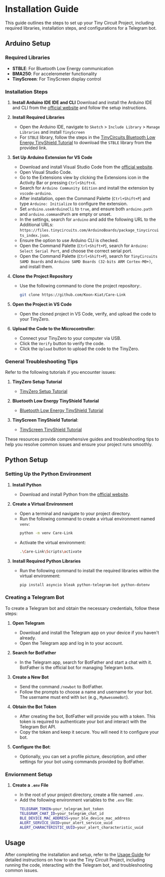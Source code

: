 # Installation Guide

This guide outlines the steps to set up your Tiny Circuit Project, including required libraries, installation steps, and configurations for a Telegram bot.

## Arduino Setup

### Required Libraries

- **STBLE**: For Bluetooth Low Energy communication
- **BMA250**: For accelerometer functionality
- **TinyScreen**: For TinyScreen display control

### Installation Steps

1. **Install Arduino IDE IDE and CLI**
   Download and install the Arduino IDE and CLI from the [official website](https://www.arduino.cc/en/software/) and follow the setup instructions.

2. **Install Required Libraries**

   - Open the Arduino IDE, navigate to `Sketch` > `Include Library` > `Manage Libraries` and install `TinyScreen`
   - For `STBLE` library, follow the steps in the [TinyCircuits Bluetooth Low Energy TinyShield Tutorial](https://learn.tinycircuits.com/Communication/Bluetooth-Low-Energy_TinyShield_Tutorial/) to download the `STBLE` library from the provided link.

3. **Set Up Arduino Extension for VS Code**

   - Download and install Visual Studio Code from the [official website](https://code.visualstudio.com/).
   - Open Visual Studio Code.
   - Go to the Extensions view by clicking the Extensions icon in the Activity Bar or pressing `Ctrl+Shift+X`.
   - Search for `Arduino Community Edition` and install the extension by `vscode-arduino`.
   - After installation, open the Command Palette (`Ctrl+Shift+P`) and type `Arduino: Initialize` to configure the extension.
   - Set `arduino.useArduinoCli` to `true`, and ensure both `arduino.path` and `arduino.commandPath` are empty or unset.
   - In the settings, search for `arduino` and add the following URL to the Additional URLs: `https://files.tinycircuits.com/ArduinoBoards/package_tinycircuits_index.json`.
   - Ensure the option to use Arduino CLI is checked.
   - Open the Command Palette (`Ctrl+Shift+P`), search for `Arduino: Select Serial Port`, and choose the correct serial port.
   - Open the Command Palette (`Ctrl+Shift+P`), search for `TinyCircuits SAMD Boards` and `Arduino SAMD Boards (32-bits ARM Cortex-M0+)`, and install them.

4. **Clone the Project Repository**

   - Use the following command to clone the project repository:.
     ```bash
     git clone https://github.com/Koon-Kiat/Care-Link
     ```

5. **Open the Project in VS Code**

   - Open the cloned project in VS Code, verify, and upload the code to your TinyZero.

6. **Upload the Code to the Microcontroller**:
   - Connect your TinyZero to your computer via USB.
   - Click the `Verify` button to verify the code.
   - Click the `Upload` button to upload the code to the TinyZero.

### General Troubleshooting Tips

Refer to the following tutorials if you encounter issues:

1. **TinyZero Setup Tutorial**

   - [TinyZero Setup Tutorial](https://learn.tinycircuits.com/Processors/TinyZero_Setup_Tutorial/)

2. **Bluetooth Low Energy TinyShield Tutorial**

   - [Bluetooth Low Energy TinyShield Tutorial](https://learn.tinycircuits.com/Communication/Bluetooth-Low-Energy_TinyShield_Tutorial/)

3. **TinyScreen TinyShield Tutorial**:
   - [TinyScreen TinyShield Tutorial](https://learn.tinycircuits.com/Display/TinyScreen_TinyShield_Tutorial/)

These resources provide comprehensive guides and troubleshooting tips to help you resolve common issues and ensure your project runs smoothly.

## Python Setup

### Setting Up the Python Environment

1. **Install Python**

   - Download and install Python from the [official website](https://www.python.org/downloads/).

2. **Create a Virtual Environment**

   - Open a terminal and navigate to your project directory.
   - Run the following command to create a virtual environment named `venv`:
     ```bash
     python -m venv Care-Link
     ```
   - Activate the virtual environment:
      ```bash
      .\Care-Link\Scripts\activate
      ```


3. **Install Required Python Libraries**

   - Run the following command to install the required libraries within the virtual environment:
     ```bash
     pip install asyncio bleak python-telegram-bot python-dotenv
     ```

### Creating a Telegram Bot

To create a Telegram bot and obtain the necessary credentials, follow these steps:

1. **Open Telegram**

   - Download and install the Telegram app on your device if you haven't already.
   - Open the Telegram app and log in to your account.

2. **Search for BotFather**

   - In the Telegram app, search for BotFather and start a chat with it. BotFather is the official bot for managing Telegram bots.

3. **Create a New Bot**

   - Send the command `/newbot` to BotFather.
   - Follow the prompts to choose a name and username for your bot. The username must end with `bot` (e.g., `MyAwesomeBot`).

4. **Obtain the Bot Token**

   - After creating the bot, BotFather will provide you with a token. This token is required to authenticate your bot and interact with the Telegram Bot API.
   - Copy the token and keep it secure. You will need it to configure your bot.

5. **Configure the Bot**:
   - Optionally, you can set a profile picture, description, and other settings for your bot using commands provided by BotFather.

### Enviornment Setup

1. **Create a `.env` File**

   - In the root of your project directory, create a file named `.env`.
   - Add the following environment variables to the `.env` file:
     ```bash
     TELEGRAM_TOKEN=your_telegram_bot_token
     TELEGRAM_CHAT_ID=your_telegram_chat_id
     BLE_DEVICE_MAC_ADDRESS=your_ble_device_mac_address
     ALERT_SERVICE_UUID=your_alert_service_uuid
     ALERT_CHARACTERISTIC_UUID=your_alert_characteristic_uuid
     ```

## Usage

After completing the installation and setup, refer to the [Usage Guide](USAGE.md) for detailed instructions on how to use the Tiny Circuit Project, including running the code, interacting with the Telegram bot, and troubleshooting common issues.
